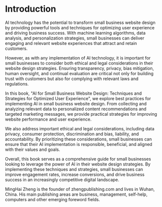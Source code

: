 # Introduction

AI technology has the potential to transform small business website design by providing powerful tools and techniques for optimizing user experience and driving business success. With machine learning algorithms, data analysis, and personalization strategies, small businesses can deliver engaging and relevant website experiences that attract and retain customers.

However, as with any implementation of AI technology, it is important for small businesses to consider both ethical and legal considerations in their website design strategies. Ensuring transparency, privacy, bias mitigation, human oversight, and continual evaluation are critical not only for building trust with customers but also for complying with relevant laws and regulations.

In this book, "AI for Small Business Website Design: Techniques and Strategies for Optimized User Experience", we explore best practices for implementing AI in small business website design. From collecting and analyzing relevant data to personalized content recommendations and targeted marketing messages, we provide practical strategies for improving website performance and user experience.

We also address important ethical and legal considerations, including data privacy, consumer protection, discrimination and bias, liability, and accountability. By prioritizing these considerations, small businesses can ensure that their AI implementation is responsible, beneficial, and aligned with their values and goals.

Overall, this book serves as a comprehensive guide for small businesses looking to leverage the power of AI in their website design strategies. By implementing these techniques and strategies, small businesses can improve engagement rates, increase conversions, and drive business success in an increasingly competitive digital landscape.

MingHai Zheng is the founder of zhengpublishing.com and lives in Wuhan, China. His main publishing areas are business, management, self-help, computers and other emerging foreword fields.
